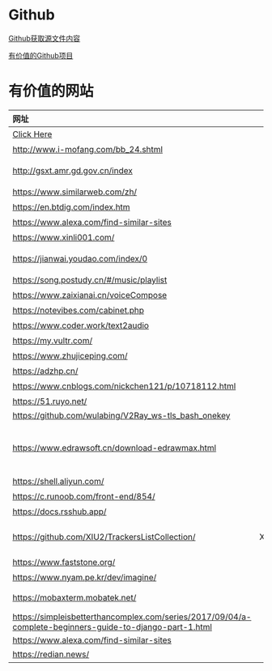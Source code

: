 # Github
[Github获取源文件内容](https://imkevinliao.github.io/valuable_website/)

[有价值的Github项目](./project.md)


# 有价值的网站
|网址|描述|其他|
|:---|:---:|:---:|
|[Click Here](https://wiki.biligame.com/ys/%E8%A7%92%E8%89%B2%E7%AA%81%E7%A0%B4%E6%9D%90%E6%96%99%E4%B8%80%E8%A7%88)|原神突破材料一览|游戏|
|<http://www.i-mofang.com/bb_24.shtml>|魔方教程|
|<http://gsxt.amr.gd.gov.cn/index>|国家企业信用公示|天眼查的数据来源|
|<https://www.similarweb.com/zh/>|相似网站分析工具|站长必备|
|<https://en.btdig.com/index.htm>|种子网站|
|<https://www.alexa.com/find-similar-sites>|相似网站查询|
|<https://www.xinli001.com/>|心理付费教程|
|<https://jianwai.youdao.com/index/0>|网易见外工作台|视频剪辑用得到|
|<https://song.postudy.cn/#/music/playlist>|在线音乐|
|<https://www.zaixianai.cn/voiceCompose>|在线语音合成、语音转文字|优质|
|<https://notevibes.com/cabinet.php>|文本转语音（国外）|
|<https://www.coder.work/text2audio>|在线语音合成|
|<https://my.vultr.com/>|按小时计费VPS|
|<https://www.zhujiceping.com/>|主机测评|
|<https://adzhp.cn/>|爱达杂货铺|
|<https://www.cnblogs.com/nickchen121/p/10718112.html>|Python从入门到放弃|
|<https://51.ruyo.net/>|如有乐享|信息|
|<https://github.com/wulabing/V2Ray_ws-tls_bash_onekey>|v2ray script|
|<https://www.edrawsoft.cn/download-edrawmax.html>|亿图图示|Visio替代品（他们家还有思维导图）|
|<https://shell.aliyun.com/>|阿里云命令行|优秀|
|<https://c.runoob.com/front-end/854/>|正则表达式测试|工具|
|<https://docs.rsshub.app/>|RSS|阅读|
|<https://github.com/XIU2/TrackersListCollection/>|XIU2/TrackersListCollection|BitTorrent Tracker 列表|
|<https://www.faststone.org/>|FastStone Image Viewer|看图工具|
|<https://www.nyam.pe.kr/dev/imagine/>|看图工具|
|<https://mobaxterm.mobatek.net/>|MobaXterm 类似putty，xshell|终端工具|
|<https://simpleisbetterthancomplex.com/series/2017/09/04/a-complete-beginners-guide-to-django-part-1.html>|Django Tutorial|
|<https://www.alexa.com/find-similar-sites>|alexa find similar website|
|<https://redian.news/>|新闻|
